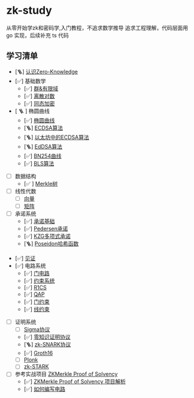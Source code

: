 # zk-study
从零开始学zk和密码学,入门教程，不追求数学推导
追求工程理解，代码层面用 go 实现，后续补充 ts 代码

## 学习清单
- [🪜] [认识Zero-Knowledge](./1.认识zk.md)
- [✅] 基础数学
  - [✅] [群&有限域](./basicMath/1.群&有限域.md)
  - [✅] [离散对数](./basicMath/2.离散对数问题.md)
  - [✅] [同态加密](./basicMath/3.同态加密.md)
- [ 🪜 ] 椭圆曲线
  - [✅] [椭圆曲线](./ecc/1.椭圆曲线.md)
  - [🪜] [ECDSA算法](./ecc/2.ECDSA算法.md)
  - [🪜] [以太坊中的ECDSA算法](./ecc/2.1.以太坊中的ECDSA算法.md)
  - [🪜] [EdDSA算法](./ecc/3.EdDSA算法.md)
  - [✅] [BN254曲线](./ecc/4.BN254曲线.md)
  - [✅] [BLS算法](./ecc/5.BLS算法.md)
- [ ] 数据结构
  - [✅ ] [Merkle树](./merkle/merkle.md)
- [ ] 线性代数
  - [ ] [向量](.linearAlgebra/1.向量.md)
  - [ ] [矩阵](.linearAlgebra/2.矩阵.md)
- [ ] 承诺系统
  - [✅] [承诺基础](./promise/1.承诺.md)
  - [✅] [Pedersen承诺](./promise/2.Pedersen承诺.md)
  - [✅] [KZG多项式承诺](./promise/3.kzg多项式承诺.md)
  - [🪜] [Poseidon哈希函数](./promise/4.Poseidon哈希函数.md)
- [✅] [见证](./other/witness.md)
- [✅] 电路系统
  - [✅] [门电路](./circuit/1.门电路.md)
  - [✅] [约束系统](./circuit/2.约束系统.md)
  - [✅] [R1CS](./circuit/3.R1CS.md)
  - [✅] [QAP](./circuit/4.QAP.md)
  - [✅] [门约束](./circuit/5.门约束.md)
  - [✅] [线约束](./circuit/6.线约束.md)
- [ ] 证明系统
  - [ ] [Sigma协议](./sigma协议.md)
  - [✅] [零知识证明协议](./13.零知识证明协议.md)
  - [🪜] [zk-SNARK协议](./14.zk-SNARK协议.md)
  - [✅] [Groth16](./15.Grot16.md)
  - [ ] [Plonk](./18.Plonk.md)
  - [ ] [zk-STARK](./19.zk-STARK.md)
- [ ] 参考实战项目 [ZKMerkle Proof of Solvency](https://github.com/leo-shi-dacheng/zkmerkle-proof-of-solvency)
  - [✅] [ZKMerkle Proof of Solvency 项目解析](./zkmerkle-proof-of-solvency/1.项目解析.md)
  - [✅] [如何编写电路](./zkmerkle-proof-of-solvency/如何编写电路.md)
 

